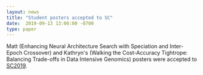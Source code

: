 ```yaml
---
layout: news
title: "Student posters accepted to SC"
date:  2019-09-13 13:00:00 -0700
type: paper
---
```

Matt (Enhancing Neural Architecture Search with Speciation and Inter-Epoch Crossover) and Kathryn's (Walking the Cost-Accuracy Tightrope: Balancing Trade-offs in Data Intensive Genomics) posters were accepted to [SC2019](https://sc19.supercomputing.org/).